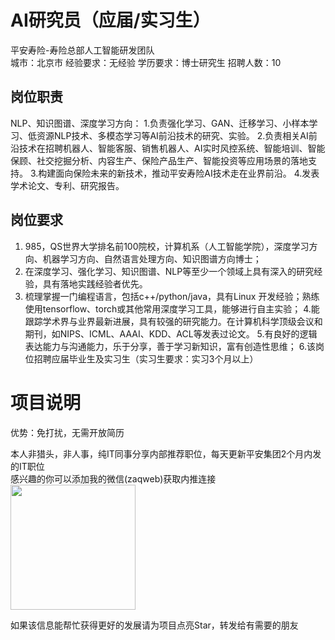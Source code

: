 # AI研究员（应届/实习生）
平安寿险-寿险总部人工智能研发团队  
城市：北京市 经验要求：无经验 学历要求：博士研究生  招聘人数：10

## 岗位职责
NLP、知识图谱、深度学习方向：
 1.负责强化学习、GAN、迁移学习、小样本学习、低资源NLP技术、多模态学习等AI前沿技术的研究、实验。
 2.负责相关AI前沿技术在招聘机器人、智能客服、销售机器人、AI实时风控系统、智能培训、智能保顾、社交挖掘分析、内容生产、保险产品生产、智能投资等应用场景的落地支持。
 3.构建面向保险未来的新技术，推动平安寿险AI技术走在业界前沿。
 4.发表学术论文、专利、研究报告。

## 岗位要求
1. 985，QS世界大学排名前100院校，计算机系（人工智能学院），深度学习方向、机器学习方向、自然语言处理方向、知识图谱方向博士；
 2. 在深度学习、强化学习、知识图谱、NLP等至少一个领域上具有深入的研究经验，具有落地实践经验者优先。
 3. 梳理掌握一门编程语言，包括c++/python/java，具有Linux 开发经验；熟练使用tensorflow、torch或其他常用深度学习工具，能够进行自主实验；
 4.能跟踪学术界与业界最新进展，具有较强的研究能力。在计算机科学顶级会议和期刊，如NIPS、ICML、AAAI、KDD、ACL等发表过论文。
 5.有良好的逻辑表达能力与沟通能力，乐于分享，善于学习新知识，富有创造性思维；
 6.该岗位招聘应届毕业生及实习生（实习生要求：实习3个月以上）

# 项目说明

优势：免打扰，无需开放简历

本人非猎头，非人事，纯IT同事分享内部推荐职位，每天更新平安集团2个月内发的IT职位  
感兴趣的你可以添加我的微信(zaqweb)获取内推连接  
<img src="https://github.com/zaqweb/PA-IT-JOBS/blob/master/WechatICode.jpeg"  height="200" width="200">

如果该信息能帮忙获得更好的发展请为项目点亮Star，转发给有需要的朋友




